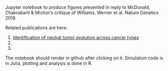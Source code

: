 Jupyter notebook to produce figures presented in reply to McDonald, Chakrabarti & Michor's critique of Williams, Werner et al. Nature Genetics 2016.

Related publications are here:
1. [Identification of neutral tumor evolution across cancer types](https://www.nature.com/articles/ng.3489)
2.
3.

The notebook should render in github after clicking on it. Simulation code is in Julia, plotting and analysis is done in R.
